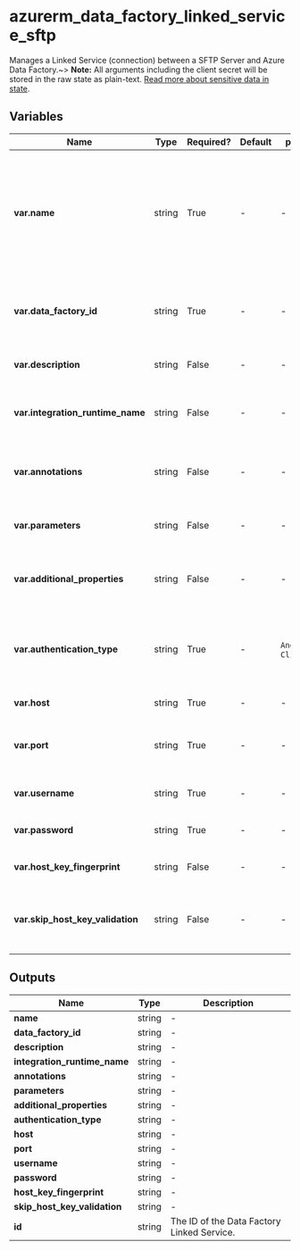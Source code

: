 # azurerm_data_factory_linked_service_sftp

Manages a Linked Service (connection) between a SFTP Server and Azure Data Factory.~> **Note:** All arguments including the client secret will be stored in the raw state as plain-text. [Read more about sensitive data in state](/docs/state/sensitive-data.html).

## Variables

| Name | Type | Required? | Default  | possible values | Description |
| ---- | ---- | --------- | -------- | ----------- | ----------- |
| **var.name** | string | True | -  |  -  | Specifies the name of the Data Factory Linked Service. Changing this forces a new resource to be created. Must be unique within a data factory. See the [Microsoft documentation](https://docs.microsoft.com/azure/data-factory/naming-rules) for all restrictions. | 
| **var.data_factory_id** | string | True | -  |  -  | The Data Factory ID in which to associate the Linked Service with. Changing this forces a new resource. | 
| **var.description** | string | False | -  |  -  | The description for the Data Factory Linked Service. | 
| **var.integration_runtime_name** | string | False | -  |  -  | The integration runtime reference to associate with the Data Factory Linked Service. | 
| **var.annotations** | string | False | -  |  -  | List of tags that can be used for describing the Data Factory Linked Service. | 
| **var.parameters** | string | False | -  |  -  | A map of parameters to associate with the Data Factory Linked Service. | 
| **var.additional_properties** | string | False | -  |  -  | A map of additional properties to associate with the Data Factory Linked Service. | 
| **var.authentication_type** | string | True | -  |  `Anonymous`, `Basic`, `ClientCertificate`  | The type of authentication used to connect to the web table source. Valid options are `Anonymous`, `Basic` and `ClientCertificate`. | 
| **var.host** | string | True | -  |  -  | The SFTP server hostname. | 
| **var.port** | string | True | -  |  -  | The TCP port number that the SFTP server uses to listen for client connection. Default value is 22. | 
| **var.username** | string | True | -  |  -  | The username used to log on to the SFTP server. | 
| **var.password** | string | True | -  |  -  | Password to logon to the SFTP Server for Basic Authentication. | 
| **var.host_key_fingerprint** | string | False | -  |  -  | The host key fingerprint of the SFTP server. | 
| **var.skip_host_key_validation** | string | False | -  |  -  | Whether to validate host key fingerprint while connecting. If set to `false`, `host_key_fingerprint` must also be set. | 



## Outputs

| Name | Type | Description |
| ---- | ---- | --------- | 
| **name** | string  | - | 
| **data_factory_id** | string  | - | 
| **description** | string  | - | 
| **integration_runtime_name** | string  | - | 
| **annotations** | string  | - | 
| **parameters** | string  | - | 
| **additional_properties** | string  | - | 
| **authentication_type** | string  | - | 
| **host** | string  | - | 
| **port** | string  | - | 
| **username** | string  | - | 
| **password** | string  | - | 
| **host_key_fingerprint** | string  | - | 
| **skip_host_key_validation** | string  | - | 
| **id** | string  | The ID of the Data Factory Linked Service. | 